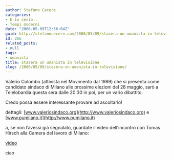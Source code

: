 ```yaml
---
author: Stefano Cecere
categories:
- E io cecio..
- Tempi moderni
date: "2006-05-09T12:56:04Z"
guid: http://stefanocecere.com/2006/05/09/stasera-un-umanista-in-televisione/
id: 266
related_posts:
- null
tags:
- umanista
title: stasera un umanista in televisione
slug: /2006/05/09/stasera-un-umanista-in-televisione/
---
```


[<img src='/wp-content/pupost3.jpg' alt='' align='left' />](http://www.valeriosindaco.org)Valerio Colombo (attivista nel Movimento dal 1989) che si presenta come candidato sindaco di Milano alle prossime elezioni del 28 maggio, sarò a Telelobardia questa sera dalle 20:30 in poi, per un vario dibattito.

Credo possa essere interessante provare ad ascoltarlo!
  
dettagli: [www.valeriosindaco.org](http://www.valeriosindaco.org) e [www.pumilano.it](http://www.pumilano.it)

a, se non l&#8217;avessi già segnalato, guardate il video dell&#8217;incontro con Tomas Hirsch alla Camera del lavoro di Milano:
  
[video](http://www.humanisteurope.org/en/tomas-hirsch/tomy-mm/milan-incontro-pubblico/)

ciao